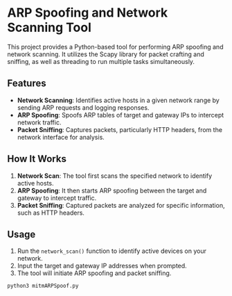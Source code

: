 # ARP Spoofing and Network Scanning Tool

This project provides a Python-based tool for performing ARP spoofing and network scanning. It utilizes the Scapy library for packet crafting and sniffing, as well as threading to run multiple tasks simultaneously.

## Features

- **Network Scanning**: Identifies active hosts in a given network range by sending ARP requests and logging responses.
- **ARP Spoofing**: Spoofs ARP tables of target and gateway IPs to intercept network traffic.
- **Packet Sniffing**: Captures packets, particularly HTTP headers, from the network interface for analysis.

## How It Works

1. **Network Scan**: The tool first scans the specified network to identify active hosts.
2. **ARP Spoofing**: It then starts ARP spoofing between the target and gateway to intercept traffic.
3. **Packet Sniffing**: Captured packets are analyzed for specific information, such as HTTP headers.

## Usage

1. Run the `network_scan()` function to identify active devices on your network.
2. Input the target and gateway IP addresses when prompted.
3. The tool will initiate ARP spoofing and packet sniffing.

```sh
python3 mitmARPSpoof.py
